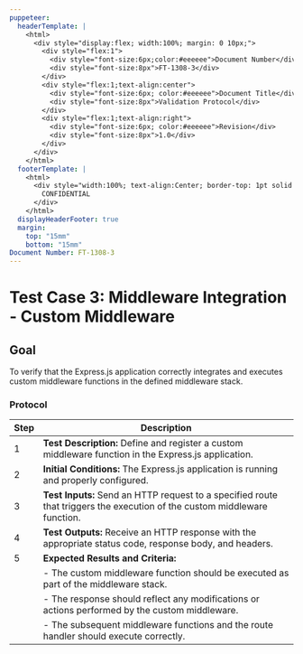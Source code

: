 ```yaml
---
puppeteer:
  headerTemplate: |
    <html>
      <div style="display:flex; width:100%; margin: 0 10px;">
        <div style="flex:1">
          <div style="font-size:6px;color:#eeeeee">Document Number</div>
          <div style="font-size:8px">FT-1308-3</div>
        </div>
        <div style="flex:1;text-align:center">
          <div style="font-size:6px; color:#eeeeee">Document Title</div>
          <div style="font-size:8px">Validation Protocol</div>
        </div>
        <div style="flex:1;text-align:right">
          <div style="font-size:6px; color:#eeeeee">Revision</div>
          <div style="font-size:8px">1.0</div>
        </div>
      </div>
    </html>
  footerTemplate: |
    <html>
      <div style="width:100%; text-align:Center; border-top: 1pt solid #eeeeee; margin: 0 20px -10px 0; font-size: 8pt; color: #000000">
        CONFIDENTIAL
      </div>
    </html>
  displayHeaderFooter: true
  margin:
    top: "15mm"
    bottom: "15mm"
Document Number: FT-1308-3
---
```


# Test Case 3: Middleware Integration - Custom Middleware

## Goal

To verify that the Express.js application correctly integrates and executes custom middleware functions in the defined middleware stack.

### Protocol

| Step | Description                                                  |
|------|--------------------------------------------------------------|
| 1    | **Test Description:** Define and register a custom middleware function in the Express.js application. |
| 2    | **Initial Conditions:** The Express.js application is running and properly configured. |
| 3    | **Test Inputs:** Send an HTTP request to a specified route that triggers the execution of the custom middleware function. |
| 4    | **Test Outputs:** Receive an HTTP response with the appropriate status code, response body, and headers. |
| 5    | **Expected Results and Criteria:**                                 |
|      | - The custom middleware function should be executed as part of the middleware stack. |
|      | - The response should reflect any modifications or actions performed by the custom middleware. |
|      | - The subsequent middleware functions and the route handler should execute correctly. |
